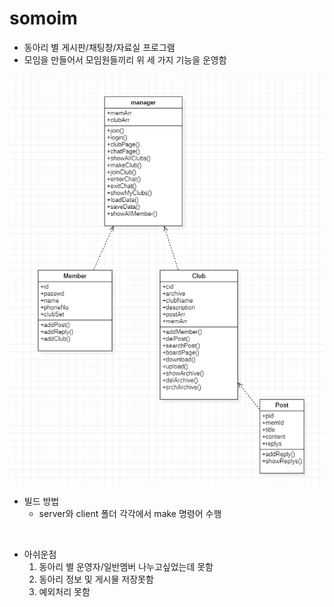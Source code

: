 # somoim

- 동아리 별 게시판/채팅창/자료실 프로그램
- 모임을 만들어서 모임원들끼리 위 세 가지 기능을 운영함

<img src="./src/img/umlll.PNG">

<br>

- 빌드 방법
    - server와 client 폴더 각각에서 make 명령어 수행

<br>

- 아쉬운점
    1. 동아리 별 운영자/일반멤버 나누고싶었는데 못함
    2. 동아리 정보 및 게시물 저장못함
    3. 예외처리 못함